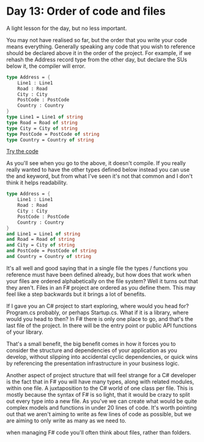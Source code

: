 # Day 13: Order of code and files
A light lesson for the day, but no less important.

You may not have realised so far, but the order that you write your code means everything. Generally speaking any code that you wish to reference should be declared above it in the order of the project. For example, if we rehash the Address record type from the other day, but declare the SUs below it, the compiler will error.

```fsharp
type Address = {
    Line1 : Line1
    Road : Road
    City : City
    PostCode : PostCode
    Country : Country
}
type Line1 = Line1 of string
type Road = Road of string
type City = City of string
type PostCode = PostCode of string
type Country = Country of string
```
[Try the code](https://try.fsharp.org/#?code=C4TwDgpgBAggJnAThAziqBeKBvAsAKCiKgBkBLAOwgEYoAuUymg4qAJQHsBDOe97uC2IBhMqD6jQQogAUOKYMI5xoDOQqUrpUJQFcKwRCAkd9hkAQC+BAqEiMqtLOUdQOAMygLElAOa3waE4eTH4Qjy9DPwD7SWMsOLdPb2j8O2h1RWVoLEzNaAiUin80wJ1TAyNQvUrjQqjioA&html=DwCwLgtgNgfAsAKAAQqaApgQwCb2ag4CdMTJcMABwFp0BHAVwEsA3AXgCIBhAewDsw6AdQAqAT0roOSAMb9BAzoIAeYAPThoAbhkhMAJwDOJNgzAAzagA4OeQhqy5EhAEY9sYu6mBq3HvD6asEA&css=Q)

As you'll see when you go to the above, it doesn't compile. If you really really wanted to have the other types defined below instead you can use the and keyword, but from what I've seen it's not that common and I don't think it helps readability.

```fsharp
type Address = {
    Line1 : Line1
    Road : Road
    City : City
    PostCode : PostCode
    Country : Country
}
and Line1 = Line1 of string
and Road = Road of string
and City = City of string
and PostCode = PostCode of string
and Country = Country of string
```

It's all well and good saying that in a single file the types / functions you reference must have been defined already, but how does that work when your files are ordered alphabetically on the file system? Well it turns out that they aren't. Files in an F# project are ordered as you define them. This may feel like a step backwards but it brings a lot of benefits.

If I gave you an C# project to start exploring, where would you head for? Program.cs probably, or perhaps Startup.cs. What if it is a library, where would you head to then? In F# there is only one place to go, and that's the last file of the project. In there will be the entry point or public API functions of your library.

That's a small benefit, the big benefit comes in how it forces you to consider the structure and dependencies of your application as you develop, without slipping into accidental cyclic dependencies, or quick wins by referencing the presentation infrastructure in your business logic.

Another aspect of project structure that will feel strange for a C# developer is the fact that in F# you will have many types, along with related modules, within one file. A juxtaposition to the C# world of one class per file. This is mostly because the syntax of F# is so light, that it would be crazy to split out every type into a new file. As you've we can create what would be quite complex models and functions in under 20 lines of code. It's worth pointing out that we aren't aiming to write as few lines of code as possible, but we are aiming to only write as many as we need to.

when managing F# code you'll often think about files, rather than folders.